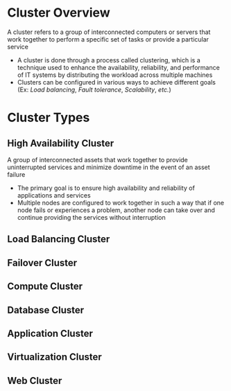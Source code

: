 # Cluster Overview

A cluster refers to a group of interconnected computers or servers that work together to perform a specific set of tasks or provide a particular service

* A cluster is done through a process called clustering, which is a technique used to enhance the availability, reliability, and performance of IT systems by distributing the workload across multiple machines
* Clusters can be configured in various ways to achieve different goals (Ex: *Load balancing*, *Fault tolerance*, *Scalability*, *etc.*)

# Cluster Types

## High Availability Cluster

A group of interconnected assets that work together to provide uninterrupted services and minimize downtime in the event of an asset failure

* The primary goal is to ensure high availability and reliability of applications and services
* Multiple nodes are configured to work together in such a way that if one node fails or experiences a problem, another node can take over and continue providing the services without interruption

## Load Balancing Cluster

## Failover Cluster

## Compute Cluster

## Database Cluster

## Application Cluster

## Virtualization Cluster

## Web Cluster

